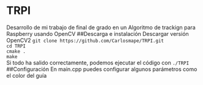 # TRPI
Desarrollo de mi trabajo de final de grado en un Algoritmo de trackign para Raspberry usando OpenCV
##Descarga e instalación
Descargar versión OpenCV2
`git clone https://github.com/Carlosmape/TRPI.git`   
`cd TRPI`     
`cmake .`    
`make`    
Si todo ha salido correctamente, podemos ejecutar el código con `./TRPI`    
##Configuración
En main.cpp puedes configurar algunos parámetros como el color del guía
